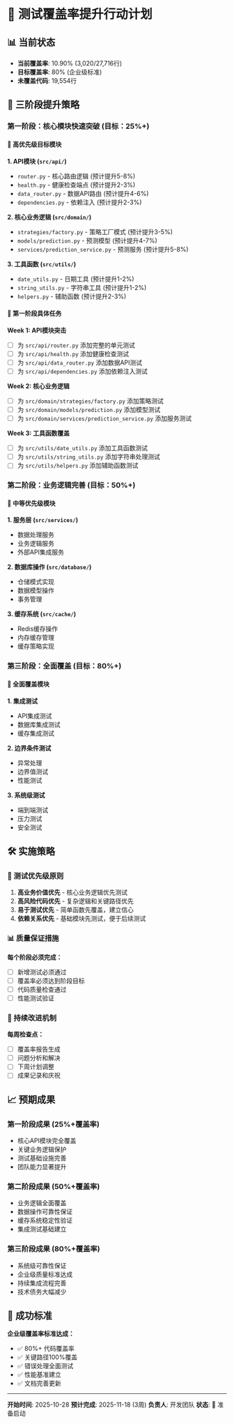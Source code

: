# 🚀 测试覆盖率提升行动计划

## 📊 当前状态

- **当前覆盖率**: 10.90% (3,020/27,716行)
- **目标覆盖率**: 80% (企业级标准)
- **未覆盖代码**: 19,554行

## 🎯 三阶段提升策略

### 第一阶段：核心模块快速突破 (目标：25%+)

#### 🎯 高优先级目标模块

**1. API模块 (`src/api/`)**
- `router.py` - 核心路由逻辑 (预计提升5-8%)
- `health.py` - 健康检查端点 (预计提升2-3%)
- `data_router.py` - 数据API路由 (预计提升4-6%)
- `dependencies.py` - 依赖注入 (预计提升2-3%)

**2. 核心业务逻辑 (`src/domain/`)**
- `strategies/factory.py` - 策略工厂模式 (预计提升3-5%)
- `models/prediction.py` - 预测模型 (预计提升4-7%)
- `services/prediction_service.py` - 预测服务 (预计提升5-8%)

**3. 工具函数 (`src/utils/`)**
- `date_utils.py` - 日期工具 (预计提升1-2%)
- `string_utils.py` - 字符串工具 (预计提升1-2%)
- `helpers.py` - 辅助函数 (预计提升2-3%)

#### 📝 第一阶段具体任务

**Week 1: API模块突击**
- [ ] 为 `src/api/router.py` 添加完整的单元测试
- [ ] 为 `src/api/health.py` 添加健康检查测试
- [ ] 为 `src/api/data_router.py` 添加数据API测试
- [ ] 为 `src/api/dependencies.py` 添加依赖注入测试

**Week 2: 核心业务逻辑**
- [ ] 为 `src/domain/strategies/factory.py` 添加策略测试
- [ ] 为 `src/domain/models/prediction.py` 添加模型测试
- [ ] 为 `src/domain/services/prediction_service.py` 添加服务测试

**Week 3: 工具函数覆盖**
- [ ] 为 `src/utils/date_utils.py` 添加工具函数测试
- [ ] 为 `src/utils/string_utils.py` 添加字符串处理测试
- [ ] 为 `src/utils/helpers.py` 添加辅助函数测试

### 第二阶段：业务逻辑完善 (目标：50%+)

#### 🎯 中等优先级模块

**1. 服务层 (`src/services/`)**
- 数据处理服务
- 业务逻辑服务
- 外部API集成服务

**2. 数据库操作 (`src/database/`)**
- 仓储模式实现
- 数据模型操作
- 事务管理

**3. 缓存系统 (`src/cache/`)**
- Redis缓存操作
- 内存缓存管理
- 缓存策略实现

### 第三阶段：全面覆盖 (目标：80%+)

#### 🎯 全面覆盖模块

**1. 集成测试**
- API集成测试
- 数据库集成测试
- 缓存集成测试

**2. 边界条件测试**
- 异常处理
- 边界值测试
- 性能测试

**3. 系统级测试**
- 端到端测试
- 压力测试
- 安全测试

## 🛠️ 实施策略

### 🎯 测试优先级原则

1. **高业务价值优先** - 核心业务逻辑优先测试
2. **高风险代码优先** - 复杂逻辑和关键路径优先
3. **易于测试优先** - 简单函数先覆盖，建立信心
4. **依赖关系优先** - 基础模块先测试，便于后续测试

### 📊 质量保证措施

**每个阶段必须完成：**
- [ ] 新增测试必须通过
- [ ] 覆盖率必须达到阶段目标
- [ ] 代码质量检查通过
- [ ] 性能测试验证

### 🔄 持续改进机制

**每周检查点：**
- [ ] 覆盖率报告生成
- [ ] 问题分析和解决
- [ ] 下周计划调整
- [ ] 成果记录和庆祝

## 📈 预期成果

### 第一阶段成果 (25%+覆盖率)
- 核心API模块完全覆盖
- 关键业务逻辑保护
- 测试基础设施完善
- 团队能力显著提升

### 第二阶段成果 (50%+覆盖率)
- 业务逻辑全面覆盖
- 数据操作可靠性保证
- 缓存系统稳定性验证
- 集成测试基础建立

### 第三阶段成果 (80%+覆盖率)
- 系统级可靠性保证
- 企业级质量标准达成
- 持续集成流程完善
- 技术债务大幅减少

## 🎊 成功标准

**企业级覆盖率标准达成：**
- ✅ 80%+ 代码覆盖率
- ✅ 关键路径100%覆盖
- ✅ 错误处理全面测试
- ✅ 性能基准建立
- ✅ 文档完善更新

---

**开始时间**: 2025-10-28
**预计完成**: 2025-11-18 (3周)
**负责人**: 开发团队
**状态**: 🚀 准备启动